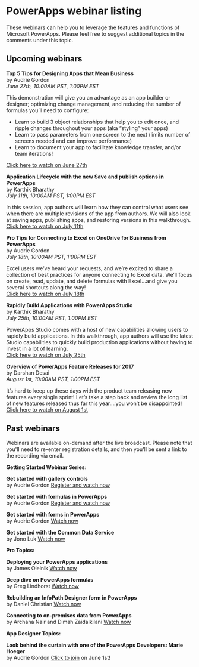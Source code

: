 <properties
	pageTitle="Webinar listing | Microsoft PowerApps"
	description="Displays a listing of past and future webinars, including time/date and topics covered."
	services=""
	suite="powerapps"
	documentationCenter="na"
	authors="audrieMSFT"
	manager="anneta"
	editor=""
	tags=""/>

<tags
   ms.service="powerapps"
   ms.devlang="na"
   ms.topic="article"
   ms.tgt_pltfrm="na"
   ms.workload="na"
   ms.date="05/19/2017"
   ms.author="audrie"/>

# PowerApps webinar listing #
These webinars can help you to leverage the features and functions of Microsoft PowerApps. Please feel free to suggest additional topics in the comments under this topic.

## Upcoming webinars ##

**Top 5 Tips for Designing Apps that Mean Business**
<br>by Audrie Gordon
<br>*June 27th, 10:00AM PST, 1:00PM EST*

This demonstration will give you an advantage as an app builder or designer; optimizing change management, and reducing the number of formulas you’ll need to configure:<br>
- Learn to build 3 object relationships that help you to edit once, and ripple changes throughout your apps (aka “styling” your apps)
- Learn to pass parameters from one screen to the next (limits number of screens needed and can improve performance)
- Learn to document your app to facilitate knowledge transfer, and/or team iterations!

[Click here to watch on June 27th](https://www.youtube.com/watch?v=Ql-pK9ixKxw<p>)

**Application Lifecycle with the new Save and publish options in PowerApps**
<br>by Karthik Bharathy
<br>*July 11th, 10:00AM PST, 1:00PM EST*

In this session, app authors will learn how they can control what users see when there are multiple revisions of the app from authors. We will also look at saving apps, publishing apps, and restoring versions in this walkthrough.
<br>
[Click here to watch on July 11th](https://www.youtube.com/watch?v=Np3DXBQvq2I)

**Pro Tips for Connecting to Excel on OneDrive for Business from PowerApps**
<br>by Audrie Gordon
<br>*July 18th, 10:00AM PST, 1:00PM EST*

Excel users we’ve heard your requests, and we’re excited to share a collection of best practices for anyone connecting to Excel data. We’ll focus on create, read, update, and delete formulas with Excel…and give you several shortcuts along the way!
<br>
[Click here to watch on July 18th](https://www.youtube.com/watch?v=WPhux5_3Sfs)

**Rapidly Build Applications with PowerApps Studio**
<br>by Karthik Bharathy
<br>*July 25th, 10:00AM PST, 1:00PM EST*

PowerApps Studio comes with a host of new capabilities allowing users to rapidly build applications. In this walkthrough, app authors will use the latest Studio capabilities to quickly build production applications without having to invest in a lot of learning.
<br>
[Click here to watch on July 25th](https://www.youtube.com/watch?v=Bqp2tCnsBR0)

**Overview of PowerApps Feature Releases for 2017**
<br>by Darshan Desai
<br>*August 1st, 10:00AM PST, 1:00PM EST*

It’s hard to keep up these days with the product team releasing new features every single sprint! Let’s take a step back and review the long list of new features released thus far this year….you won’t be disappointed!
<br>
[Click here to watch on August 1st](https://www.youtube.com/watch?v=Bqp2tCnsBR0)

## Past webinars ##
Webinars are available on-demand after the live broadcast. Please note that you'll need to re-enter registration details, and then you'll be sent a link to the recording via email.

**Getting Started Webinar Series:**

**Get started with gallery controls**
<br>by Audrie Gordon
[Register and watch now](https://info.microsoft.com/US-EAD-WBNR-FY17-02Feb-28-GettingStartedwithPowerAppsGalleries300759_01Registration-ForminBody.html)

**Get started with formulas in PowerApps**
<br>by Audrie Gordon
[Register and watch now](https://info.microsoft.com/US-EAD-WBNR-FY17-03Mar-14-GettingStartedwithPowerAppsFormulas300770_01Registration-ForminBody.html)

**Get started with forms in PowerApps**
<br>by Audrie Gordon
[Watch now](https://www.youtube.com/watch?v=WnuwLkNbWk4)

**Get started with the Common Data Service**
<br>by Jono Luk
[Watch now](https://info.microsoft.com/US-PowerBI-WBNR-FY17-04Apr-18-GettingStartedwiththeCommonDataServices312618_01Registration-ForminBody.html)

**Pro Topics:**

**Deploying your PowerApps applications**
<br>by James Oleinik
[Watch now](https://www.youtube.com/watch?v=LF49hFB14Cs)

**Deep dive on PowerApps formulas**
<br>by Greg Lindhorst
[Watch now](https://www.youtube.com/watch?v=PuePMMuj5ps)

**Rebuilding an InfoPath Designer form in PowerApps**
<br>by Daniel Christian
[Watch now](https://www.youtube.com/watch?v=ohQcxcVZSK4)

**Connecting to on-premises data from PowerApps**
<br>by Archana Nair and Dimah Zaidalkilani
[Watch now](https://www.youtube.com/watch?v=YBdO2MAulx8)

**App Designer Topics:**

**Look behind the curtain with one of the PowerApps Developers: Marie Hoeger**
<br>by Audrie Gordon
[Click to join](https://www.youtube.com/watch?v=YF3DKZxlUdM) on June 1st!
  	
